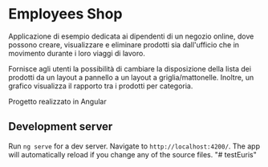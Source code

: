 # Employees Shop
Applicazione di esempio dedicata ai dipendenti di un negozio online, dove possono creare, visualizzare e eliminare prodotti sia dall'ufficio che in movimento durante i loro viaggi di lavoro.

Fornisce agli utenti la possibilità di cambiare la disposizione della lista dei prodotti da un layout a pannello a un layout a griglia/mattonelle. Inoltre, un grafico visualizza il rapporto tra i prodotti per categoria.

Progetto realizzato in Angular

## Development server

Run `ng serve` for a dev server. Navigate to `http://localhost:4200/`. The app will automatically reload if you change any of the source files.
"# testEuris" 
